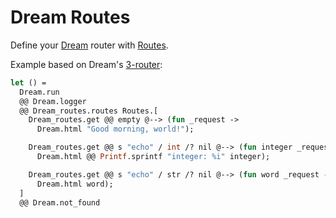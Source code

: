 # Dream Routes

Define your [Dream](https://aantron.github.io/dream/) router with [Routes](https://anuragsoni.github.io/routes/).

Example based on Dream's [3-router](https://github.com/aantron/dream/tree/master/example/3-router#files):

```ocaml
let () =
  Dream.run
  @@ Dream.logger
  @@ Dream_routes.routes Routes.[
    Dream_routes.get @@ empty @--> (fun _request ->
      Dream.html "Good morning, world!");

    Dream_routes.get @@ s "echo" / int /? nil @--> (fun integer _request ->
      Dream.html @@ Printf.sprintf "integer: %i" integer);

    Dream_routes.get @@ s "echo" / str /? nil @--> (fun word _request ->
      Dream.html word);
  ]
  @@ Dream.not_found
```
